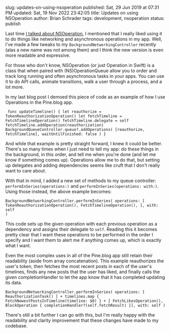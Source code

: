 slug: updates-on-using-nsoperation
published: Sat, 29 Jun 2019 at 07:31 PM
updated: Sat, 19 Nov 2022 23:42:05 
title: Updates on using NSOperation
author: Brian Schrader
tags: development, nsoperation
status: publish

Last time [I talked about NSOperation][op], I mentioned that I really liked using it to do things like networking and asynchronous operations in my app. Well, I've made a few tweaks to my `BackgroundNetworkingController` recently (alas a new name was not among them) and I think the new version is even more readable and expressive.

For those who don't know, NSOperation (or just Operation in Swift) is a class that when paired with (NS)OperationQueue allow you to order and track long running and often asynchronous tasks in your apps. You can use it to do API calls, animate transitions, walk a user through a process, and a lot more.

In my last blog post I demoed this piece of code as an example of how I use Operations in the Pine.blog app.

<code class="swift"><pre>
func updateTimeline() {
    let reauthorize = TokenReauthorizationOperation()
    let fetchTimeline = FetchTimelineOperation()
    fetchTimeline.delegate = self
    fetchTimeline.addOperation(reauthorization)
    BackgroundQueueController.queue?.addOperations(
        [reauthorize, fetchTimeline],
        waitUntilFinished: false
    )
}
</pre></code>

And while that example is pretty straight forward, I knew it could be better. There's so many times when I just need to tell my app: do these things in the background, in this order, and tell me when you're done (and let me know if something comes up). Operations allow me to do that, but setting up delegates and adding dependencies seems like cruft that I don't really want to care about.

With that in mind, I added a new set of methods to my queue controller: `performInSeries(operations:)` and `performInSeries(operations: with:)`. Using those instead, the above example becomes:

<code class="swift"><pre>
BackgroundNetworkingController.performInSeries(
    operations: [
        TokenReauthorizationOperation(),
        FetchTimelineOperation(),
    ],
    with: self
)
</pre></code>

This code sets up the given operation with each previous operation as a dependency and assigns their delegate to `self`. Reading this it becomes pretty clear that I want these operations to be performed in the order I specify and I want them to alert me if anything comes up, which is exactly what I want.

Even the most complex uses in all of the Pine.blog app still retain their readability (aside from array concatenation). This example reauthorizes the user's token, then fetches the most recent posts in  each of the user's timelines, finds any new posts that the user has liked, and finally calls the given completionHandler to let the app know that it has completed updating its data.

<code class="swift"><pre>
BackgroundNetworkingController.performInSeries(
    operations:
        [ ReauthorizationTask() ]
        + timelines.map { FetchNewestPostsInTimeline(timeline: $0) }
        + [ FetchLikesOperation(), BlockOperation { completionHandler?(self.fetchResult) }],
    with: self
)
</pre></code>

There's still a bit further I can go with this, but I'm really happy with the readability and clarity improvement that these changes have made to my codebase.


[op]: /archive/i-love-nsoperation/


<link rel="stylesheet"
      href="https://cdnjs.cloudflare.com/ajax/libs/highlight.js/9.13.1/styles/default.min.css">
<script src="https://cdnjs.cloudflare.com/ajax/libs/highlight.js/9.13.1/highlight.min.js"></script><script>hljs.initHighlightingOnLoad();</script>

